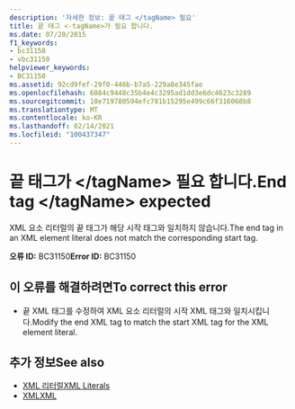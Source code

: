 ```yaml
---
description: '자세한 정보: 끝 태그 </tagName> 필요'
title: 끝 태그 <-tagName>가 필요 합니다.
ms.date: 07/20/2015
f1_keywords:
- bc31150
- vbc31150
helpviewer_keywords:
- BC31150
ms.assetid: 92cd9fef-29f0-446b-b7a5-229a8e345fae
ms.openlocfilehash: 6084c9448c35b4e4c3295ad1dd3e6dc4623c3289
ms.sourcegitcommit: 10e719780594efc781b15295e499c66f316068b8
ms.translationtype: MT
ms.contentlocale: ko-KR
ms.lasthandoff: 02/14/2021
ms.locfileid: "100437347"
---
```

# <a name="end-tag-tagname-expected"></a><span data-ttu-id="c706d-103">끝 태그가 \</tagName> 필요 합니다.</span><span class="sxs-lookup"><span data-stu-id="c706d-103">End tag \</tagName> expected</span></span>

<span data-ttu-id="c706d-104">XML 요소 리터럴의 끝 태그가 해당 시작 태그와 일치하지 않습니다.</span><span class="sxs-lookup"><span data-stu-id="c706d-104">The end tag in an XML element literal does not match the corresponding start tag.</span></span>  
  
 <span data-ttu-id="c706d-105">**오류 ID:** BC31150</span><span class="sxs-lookup"><span data-stu-id="c706d-105">**Error ID:** BC31150</span></span>  
  
## <a name="to-correct-this-error"></a><span data-ttu-id="c706d-106">이 오류를 해결하려면</span><span class="sxs-lookup"><span data-stu-id="c706d-106">To correct this error</span></span>  
  
- <span data-ttu-id="c706d-107">끝 XML 태그를 수정하여 XML 요소 리터럴의 시작 XML 태그와 일치시킵니다.</span><span class="sxs-lookup"><span data-stu-id="c706d-107">Modify the end XML tag to match the start XML tag for the XML element literal.</span></span>  
  
## <a name="see-also"></a><span data-ttu-id="c706d-108">추가 정보</span><span class="sxs-lookup"><span data-stu-id="c706d-108">See also</span></span>

- [<span data-ttu-id="c706d-109">XML 리터럴</span><span class="sxs-lookup"><span data-stu-id="c706d-109">XML Literals</span></span>](../language-reference/xml-literals/index.md)
- [<span data-ttu-id="c706d-110">XML</span><span class="sxs-lookup"><span data-stu-id="c706d-110">XML</span></span>](../programming-guide/language-features/xml/index.md)
